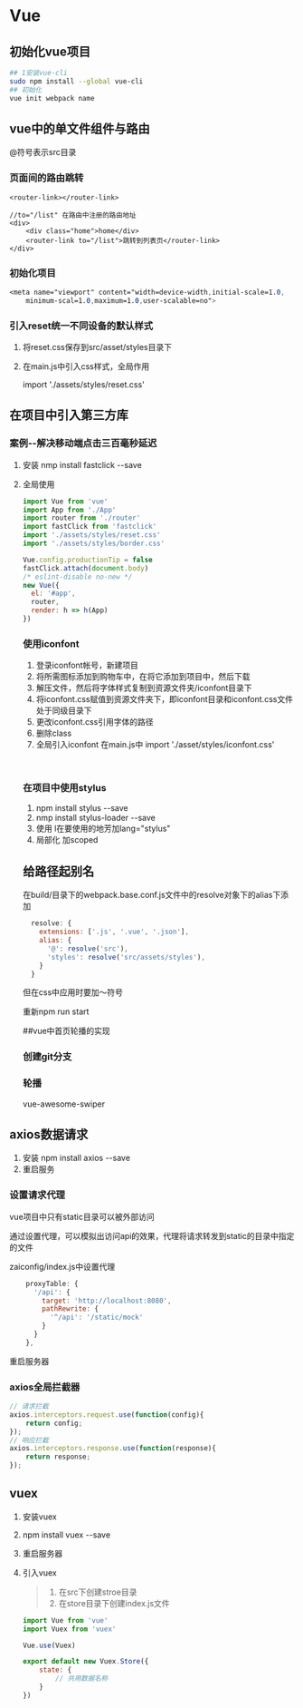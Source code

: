# Vue

## 初始化vue项目

```bash
## 1安装vue-cli
sudo npm install --global vue-cli
## 初始化
vue init webpack name
```



## vue中的单文件组件与路由

@符号表示src目录

### 页面间的路由跳转

``<router-link></router-link>``

```vue
//to="/list" 在路由中注册的路由地址
<div>
    <div class="home">home</div>
    <router-link to="/list">跳转到列表页</router-link>
</div>
```

### 初始化项目

```css
<meta name="viewport" content="width=device-width,initial-scale=1.0,
    minimum-scal=1.0,maximum=1.0,user-scalable=no">
```

### 引入reset统一不同设备的默认样式

1. 将reset.css保存到src/asset/styles目录下

2. 在main.js中引入css样式，全局作用

   import './assets/styles/reset.css'

## 在项目中引入第三方库

### 案例--解决移动端点击三百毫秒延迟

1. 安装 nmp install fastclick --save

2. 全局使用

   ```javascript
   import Vue from 'vue'
   import App from './App'
   import router from './router'
   import fastClick from 'fastclick'
   import './assets/styles/reset.css'
   import './assets/styles/border.css'

   Vue.config.productionTip = false
   fastClick.attach(document.body)
   /* eslint-disable no-new */
   new Vue({
     el: '#app',
     router,
     render: h => h(App)
   })
   ```

   ### 使用iconfont

   1. 登录iconfont帐号，新建项目
   2. 将所需图标添加到购物车中，在将它添加到项目中，然后下载
   3. 解压文件，然后将字体样式复制到资源文件夹/iconfont目录下
   4. 将iconfont.css赋值到资源文件夹下，即iconfont目录和iconfont.css文件处于同级目录下
   5. 更改iconfont.css引用字体的路径
   6. 删除class
   7. 全局引入iconfont  在main.js中 import './asset/styles/iconfont.css'

   ​

   ### 在项目中使用stylus

   1. npm install stylus --save
   2. nmp install stylus-loader --save
   3. 使用 l在要使用的地芳加lang="stylus"
   4. 局部化 加scoped

   ## 给路径起别名

   在build/目录下的webpack.base.conf.js文件中的resolve对象下的alias下添加

   ```javascript
     resolve: {
       extensions: ['.js', '.vue', '.json'],
       alias: {
         '@': resolve('src'),
         'styles': resolve('src/assets/styles'),
       }
     }
   ```

   但在css中应用时要加～符号

   重新npm run start

   

   ##vue中首页轮播的实现

   ### 创建git分支

   ### 轮播

   vue-awesome-swiper

## axios数据请求

1. 安装 npm install axios --save
2. 重启服务

### 设置请求代理

vue项目中只有static目录可以被外部访问

通过设置代理，可以模拟出访问api的效果，代理将请求转发到static的目录中指定的文件

zaiconfig/index.js中设置代理

```javascript
    proxyTable: {
      '/api': {
        target: 'http://localhost:8080',
        pathRewrite: {
          '^/api': '/static/mock'
        }
      }
    },
```

重启服务器

### axios全局拦截器

```javascript
// 请求拦截
axios.interceptors.request.use(function(config){
	return config;
});
// 响应拦截
axios.interceptors.response.use(function(response){
    return response;
});
```





## vuex

1. 安装vuex

2. npm install vuex --save

3. 重启服务器

4. 引入vuex

   > 1. 在src下创建stroe目录
   > 2. 在store目录下创建index.js文件

   ```javascript
   import Vue from 'vue'
   import Vuex from 'vuex'

   Vue.use(Vuex)

   export default new Vuex.Store({
       state: {
           // 共用数据名称
       }
   })
   ```

   ​